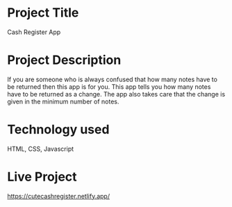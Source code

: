 # Project Title

Cash Register App


# Project Description

If you are someone who is always confused that how many notes have to be returned then this app is for you. This app tells you how many notes have to be returned as a change. The app also takes care that the change is given in the minimum number of notes.


# Technology used

HTML, CSS, Javascript


# Live Project

https://cutecashregister.netlify.app/
